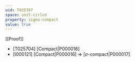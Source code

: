 ```yaml
---
uid: T025707
space: unit-cirlce
property: sigma-compact
value: true
---
```

[[Proof]]

* [T025704] [Compact|P000016]
* [I000121] [Compact|P000016] => [$\sigma$-compact|P000017]

